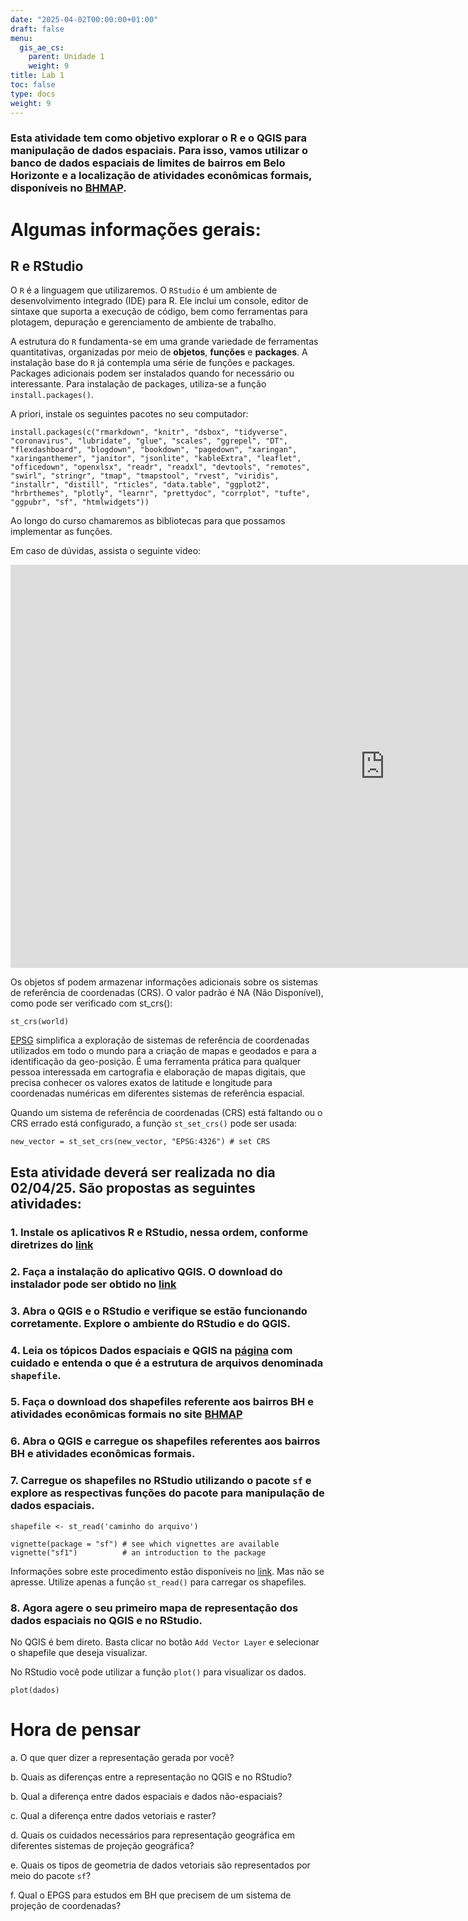 ```yaml
---
date: "2025-04-02T00:00:00+01:00"
draft: false
menu:
  gis_ae_cs:
    parent: Unidade 1
    weight: 9
title: Lab 1
toc: false
type: docs
weight: 9
---
```


### Esta atividade tem como objetivo explorar o R e o QGIS para manipulação de dados espaciais. Para isso, vamos utilizar o banco de dados espaciais de limites de bairros em Belo Horizonte e a localização de atividades econômicas formais, disponíveis no [BHMAP](https://bhmap.pbh.gov.br/v2/mapa/idebhgeo#zoom=4&lat=7796893.0925&lon=609250.9075&baselayer=base).

# Algumas informações gerais:

## R e RStudio

O `R` é a linguagem que utilizaremos. O `RStudio` é um ambiente de desenvolvimento integrado (IDE) para R. Ele inclui um console, editor de sintaxe que suporta a execução de código, bem como ferramentas para plotagem, depuração e gerenciamento de ambiente de trabalho.

A estrutura do `R` fundamenta-se em uma grande variedade de ferramentas quantitativas, organizadas por meio de **objetos**, **funções** e **packages**. A instalação base do `R` já contempla uma série de funções e packages. Packages adicionais podem ser instalados quando for necessário ou interessante. Para instalação de packages, utiliza-se a função `install.packages()`.

A priori, instale os seguintes pacotes no seu computador:

`install.packages(c("rmarkdown", "knitr", "dsbox", "tidyverse", "coronavirus", "lubridate", "glue", "scales", "ggrepel", "DT", "flexdashboard", "blogdown", "bookdown", "pagedown", "xaringan", "xaringanthemer", "janitor", "jsonlite", "kableExtra", "leaflet", "officedown", "openxlsx", "readr", "readxl", "devtools", "remotes", "swirl", "stringr", "tmap", "tmapstool", "rvest", "viridis", "installr", "distill", "rticles", "data.table", "ggplot2", "hrbrthemes", "plotly", "learnr", "prettydoc", "corrplot", "tufte", "ggpubr", "sf", "htmlwidgets"))`

Ao longo do curso chamaremos as bibliotecas para que possamos implementar as funções.

Em caso de dúvidas, assista o seguinte video: 

<iframe width="1197" height="645" src="https://www.youtube.com/embed/dOasm9dKjKE?list=PLqDTVtdD-5aPagWJB6_0IaKN3IpIGhFU1" title="HelloR! Breve introdução de funções, pacotes e objetos" frameborder="0" allow="accelerometer; autoplay; clipboard-write; encrypted-media; gyroscope; picture-in-picture; web-share" referrerpolicy="strict-origin-when-cross-origin" allowfullscreen></iframe>

Os objetos sf podem armazenar informações adicionais sobre os sistemas de referência de coordenadas (CRS). O valor padrão é NA (Não Disponível), como pode ser verificado com st_crs():

```{r}
st_crs(world)
```

[EPSG](https://epsg.io/) simplifica a exploração de sistemas de referência de coordenadas utilizados em todo o mundo para a criação de mapas e geodados e para a identificação da geo-posição. É uma ferramenta prática para qualquer pessoa interessada em cartografia e elaboração de mapas digitais, que precisa conhecer os valores exatos de latitude e longitude para coordenadas numéricas em diferentes sistemas de referência espacial. 

Quando um sistema de referência de coordenadas (CRS) está faltando ou o CRS errado está configurado, a função `st_set_crs()` pode ser usada:

```{r}
new_vector = st_set_crs(new_vector, "EPSG:4326") # set CRS
```

## Esta atividade deverá ser realizada no dia **02/04/25**. São propostas as seguintes atividades:

### 1. Instale os aplicativos R e RStudio, nessa ordem, conforme diretrizes do [link](https://www.places.education/cursos/intro_r/install/) 

### 2. Faça a instalação do aplicativo QGIS. O download do instalador pode ser obtido no [link](https://qgis.org/download/)

### 3. Abra o QGIS e o RStudio e verifique se estão funcionando corretamente. Explore o ambiente do RStudio e do QGIS.

### 4. Leia os tópicos Dados espaciais e QGIS na [página](https://www.places.education/cursos/spatial/localizacao/#dados-espaciais) com cuidado e entenda o que é a estrutura de arquivos denominada `shapefile`.  

### 5. Faça o download dos shapefiles referente aos bairros BH e atividades econômicas formais no site [BHMAP](https://bhmap.pbh.gov.br/v2/mapa/idebhgeo?#zoom=4&lat=7796893.0925&lon=609250.9075&baselayer=base)

### 6. Abra o QGIS e carregue os shapefiles referentes aos bairros BH e atividades econômicas formais.

### 7. Carregue os shapefiles no RStudio utilizando o pacote `sf` e explore as respectivas funções do pacote para manipulação de dados espaciais. 

```{r}
shapefile <- st_read('caminho do arquivo')
```

```{r}
vignette(package = "sf") # see which vignettes are available
vignette("sf1")          # an introduction to the package
```

Informações sobre este procedimento estão disponíveis no [link](https://www.places.education/cursos/spatial/geodata/). Mas não se apresse. Utilize apenas a função `st_read()` para carregar os shapefiles.  

### 8. Agora agere o seu primeiro mapa de representação dos dados espaciais no QGIS e no RStudio. 

No QGIS é bem direto. Basta clicar no botão `Add Vector Layer` e selecionar o shapefile que deseja visualizar.

No RStudio você pode utilizar a função `plot()` para visualizar os dados. 

```{r}
plot(dados)
```

# Hora de pensar

a. O que quer dizer a representação gerada por você?

b. Quais as diferenças entre a representação no QGIS e no RStudio?

b. Qual a diferença entre dados espaciais e dados não-espaciais? 

c. Qual a diferença entre dados vetoriais e raster? 

d. Quais os cuidados necessários para representação geográfica em diferentes sistemas de projeção geográfica?

e. Quais os tipos de geometria de dados vetoriais são representados por meio do pacote `sf`?

f. Qual o EPGS para estudos em BH que precisem de um sistema de projeção de coordenadas? 
